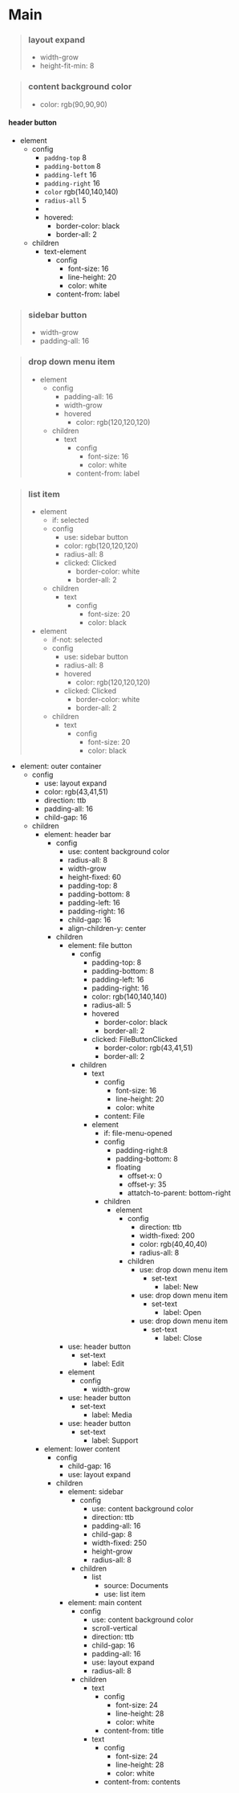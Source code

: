 # Main

> ### layout expand
> - width-grow
> - height-fit-min: 8

> ### content background color
> - color: rgb(90,90,90)

#### header button
- element
    - config
        - `paddng-top` 8
        - `padding-bottom` 8
        - `padding-left` 16
        - `padding-right` 16
        - `color` rgb(140,140,140)
        - `radius-all` 5
        - 
        - hovered:
            - border-color: black
            - border-all: 2
    - children
        - text-element
            - config
                - font-size: 16
                - line-height: 20
                - color: white
            - content-from: label

> ### sidebar button
> - width-grow
> - padding-all: 16

> ### drop down menu item
> - element
>    - config
>        - padding-all: 16
>        - width-grow
>        - hovered
>            - color: rgb(120,120,120)
>    - children
>        - text
>            - config
>                - font-size: 16
>                - color: white
>            - content-from: label

> ### list item
> - element
>   - if: selected
>   - config
>       - use: sidebar button
>       - color: rgb(120,120,120)
>       - radius-all: 8
>       - clicked: Clicked
>           - border-color: white
>           - border-all: 2
>   - children
>       - text
>           - config
>               - font-size: 20
>               - color: black
> - element
>   - if-not: selected
>   - config
>       - use: sidebar button
>       - radius-all: 8
>       - hovered
>            - color: rgb(120,120,120)
>       - clicked: Clicked
>           - border-color: white
>           - border-all: 2
>   - children
>       - text
>           - config
>               - font-size: 20
>               - color: black

- element: outer container
    - config
        - use: layout expand
        - color: rgb(43,41,51)
        - direction: ttb
        - padding-all: 16
        - child-gap: 16
    - children
        - element: header bar
            - config
                - use: content background color
                - radius-all: 8
                - width-grow
                - height-fixed: 60
                - padding-top: 8
                - padding-bottom: 8
                - padding-left: 16
                - padding-right: 16
                - child-gap: 16
                - align-children-y: center
            - children
                - element: file button
                    - config
                        - padding-top: 8
                        - padding-bottom: 8
                        - padding-left: 16
                        - padding-right: 16
                        - color: rgb(140,140,140)
                        - radius-all: 5
                        - hovered
                            - border-color: black
                            - border-all: 2
                        - clicked: FileButtonClicked
                            - border-color: rgb(43,41,51)
                            - border-all: 2
                    - children
                        - text
                            - config
                                - font-size: 16
                                - line-height: 20
                                - color: white
                            - content: File
                        - element
                            - if: file-menu-opened
                            - config
                                - padding-right:8
                                - padding-bottom: 8
                                - floating
                                    - offset-x: 0
                                    - offset-y: 35
                                    - attatch-to-parent: bottom-right
                            - children
                                - element
                                    - config
                                        - direction: ttb
                                        - width-fixed: 200
                                        - color: rgb(40,40,40)
                                        - radius-all: 8
                                    - children
                                        - use: drop down menu item
                                            - set-text
                                                - label: New
                                        - use: drop down menu item
                                            - set-text
                                                - label: Open
                                        - use: drop down menu item
                                            - set-text
                                                - label: Close
                - use: header button
                    - set-text
                        - label: Edit
                - element
                    - config
                        - width-grow
                - use: header button
                    - set-text
                        - label: Media
                - use: header button
                    - set-text
                        - label: Support
        - element: lower content
            - config
                - child-gap: 16
                - use: layout expand
            - children
                - element: sidebar
                    - config
                        - use: content background color
                        - direction: ttb
                        - padding-all: 16
                        - child-gap: 8
                        - width-fixed: 250
                        - height-grow
                        - radius-all: 8
                    - children
                        - list
                            - source: Documents
                            - use: list item
                - element: main content
                    - config
                        - use: content background color
                        - scroll-vertical
                        - direction: ttb
                        - child-gap: 16
                        - padding-all: 16
                        - use: layout expand
                        - radius-all: 8
                    - children
                        - text
                            - config
                                - font-size: 24
                                - line-height: 28
                                - color: white
                            - content-from: title
                        - text
                            - config
                                - font-size: 24
                                - line-height: 28
                                - color: white
                            - content-from: contents